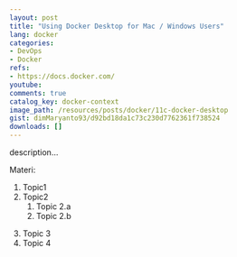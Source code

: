 ```yaml
---
layout: post
title: "Using Docker Desktop for Mac / Windows Users"
lang: docker
categories:
- DevOps
- Docker
refs: 
- https://docs.docker.com/
youtube: 
comments: true
catalog_key: docker-context
image_path: /resources/posts/docker/11c-docker-desktop
gist: dimMaryanto93/d92bd18da1c73c230d7762361f738524
downloads: []
---
```



description...

Materi: 

1. Topic1
2. Topic2
    1. Topic 2.a
    2. Topic 2.b
<!--more-->
3. Topic 3
4. Topic 4